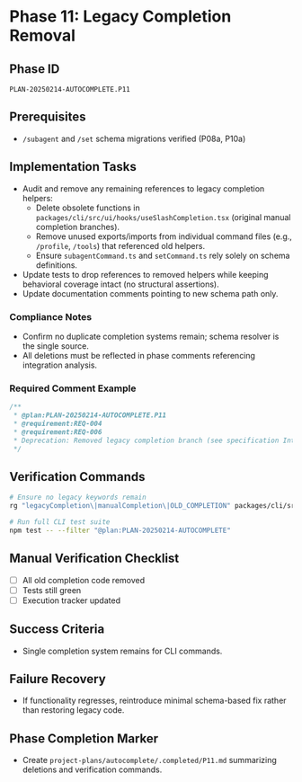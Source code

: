 # Phase 11: Legacy Completion Removal

## Phase ID
`PLAN-20250214-AUTOCOMPLETE.P11`

## Prerequisites
- `/subagent` and `/set` schema migrations verified (P08a, P10a)

## Implementation Tasks
- Audit and remove any remaining references to legacy completion helpers:
  - Delete obsolete functions in `packages/cli/src/ui/hooks/useSlashCompletion.tsx` (original manual completion branches).
  - Remove unused exports/imports from individual command files (e.g., `/profile`, `/tools`) that referenced old helpers.
  - Ensure `subagentCommand.ts` and `setCommand.ts` rely solely on schema definitions.
- Update tests to drop references to removed helpers while keeping behavioral coverage intact (no structural assertions).
- Update documentation comments pointing to new schema path only.

### Compliance Notes
- Confirm no duplicate completion systems remain; schema resolver is the single source.
- All deletions must be reflected in phase comments referencing integration analysis.

### Required Comment Example
```typescript
/**
 * @plan:PLAN-20250214-AUTOCOMPLETE.P11
 * @requirement:REQ-004
 * @requirement:REQ-006
 * Deprecation: Removed legacy completion branch (see specification Integration Analysis).
 */
```

## Verification Commands

```bash
# Ensure no legacy keywords remain
rg "legacyCompletion\|manualCompletion\|OLD_COMPLETION" packages/cli/src/ui | grep -v "schema" && echo "FAIL: Legacy logic present"

# Run full CLI test suite
npm test -- --filter "@plan:PLAN-20250214-AUTOCOMPLETE"
```

## Manual Verification Checklist
- [ ] All old completion code removed
- [ ] Tests still green
- [ ] Execution tracker updated

## Success Criteria
- Single completion system remains for CLI commands.

## Failure Recovery
- If functionality regresses, reintroduce minimal schema-based fix rather than restoring legacy code.

## Phase Completion Marker
- Create `project-plans/autocomplete/.completed/P11.md` summarizing deletions and verification commands.
